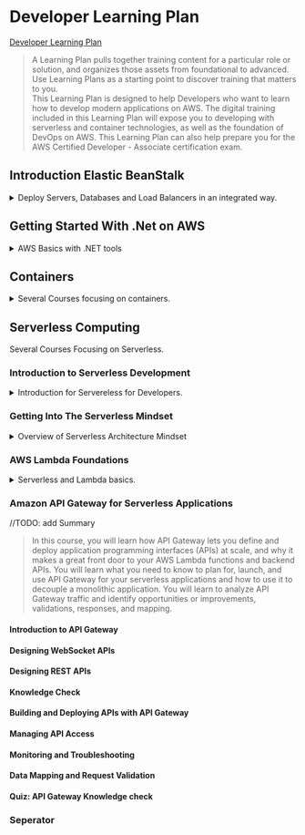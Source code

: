 <!--
ignore these words in spell check for this file
// cSpell:ignore elbv2 Neumann cgroups pictShare Kubelet eksctl Karpenter kube-proxy kubeconfig kube-system Alexa omponent
-->

<link rel="stylesheet" type="text/css" href="../../markdown-style.css">

# Developer Learning Plan

[Developer Learning Plan](https://explore.skillbuilder.aws/learn/lp/84/developer-learning-plan)

> A Learning Plan pulls together training content for a particular role or solution, and organizes those assets from foundational to advanced. Use Learning Plans as a starting point to discover training that matters to you.\
> This Learning Plan is designed to help Developers who want to learn how to develop modern applications on AWS. The digital training included in this Learning Plan will expose you to developing with serverless and container technologies, as well as the foundation of DevOps on AWS. This Learning Plan can also help prepare you for the AWS Certified Developer - Associate certification exam.

## Introduction Elastic BeanStalk

<details>
<summary>
Deploy Servers, Databases and Load Balancers in an integrated way.
</summary>

> AWS <cloud>Elastic Beanstalk</cloud> provides you with a platform enabling you to quickly deploy your applications in the cloud. This course will briefly discuss the different components of the AWS Elastic Beanstalk solution, and perform a demonstration of the service.

as developers, we want to get our application to the cloud quickly. <cloud>Elastic Beanstalk</cloud> belongs to the _Platform as a service_ family of AWS features. it reduces management complexity and allows re-using existing code (some languages), it also allows for some control over the running infrastructure, such as the instance type, database and auto scaling.

supported platforms:

- Package Builder
- Single and Multi Container, pre-configured Docker
- Go
- Java SE, Java with Tomcat
- .Net on windows Server with IIS
- Node.js
- PHP
- Python
- Ruby

<cloud>EBS</cloud> allows for versioning and updating code and reusing the same deployment again and again.

(DEMO)

we can have a web server environment or use a worker environment, a web server can have a domain. we select the platform (such as python) and the application code in zip or rar format. we can modify the instance type, security group, notifications, monitoring, load balance and monitoring, we can also set scaling for high availability.

</details>

## Getting Started With .Net on AWS

<details>
<summary>
AWS Basics with .NET tools
</summary>

> In this course, you will learn the basics of deploying, managing, and securing .NET applications with Amazon Web Services (AWS). You will learn about AWS services and tools specifically designed for .NET applications. Finally, the course will walk you through a hands-on example of deploying a .NET application to the AWS Cloud.

### Introduction

<details>
<summary>
Dot.NET versions
</summary>

(video)

AWS services for .Net application, SDKs. support for framework and Core (open source, cross platform), choosing between .NET Framework and .NET Core. if possible, choose the CORE option, as it's the long-term support version and it can be cross platform (not just windows).

</details>

### AWS Services

<details>
<summary>
Going Over AWS Services: Compute, Storage, Identity and Monitoring.
</summary>

(video)

AWS Compute services: instances, containers and serverless. if we want to run .NET code on instances, we can use use <cloud>EC2</cloud> and deploy with <cloud>Elastic Beanstalk</cloud>.if we wish to reduce infrastructure management we can choose to use container services such as <cloud>Elastic Container Service</cloud> and <cloud>Elastic Kubernetes Service</cloud>. we can go one step further and use serverless services such as <cloud>Lambda</cloud> for event driven computing and <cloud>AWS Fargate</cloud> to run containerized workloads.\
next we have Storage and Database services, <cloud>S3</cloud> is an object storage service, <cloud>AWS RDS</cloud> is a fully managed relational databases services with several engines to choose from: <cloud>Amazon Aurora</cloud>, PostgresSQL, MySQl, MariaDB, Oracle Database, Microsoft SQL Server. for non-relational options, there is <cloud>DynamoDB</cloud> as a key-value database with high speed and low-latency. there are additional purpose built specialized databases as well.\
There are Identity Services (<cloud>IAM - Identity Access Management</cloud>) to manage permissions, control access and create user and roles to granularly limit who can access which resource and what actions are possible. there is also the option of <cloud>AWS Directory Service</cloud> to integrate with on-premises active-directory services. <cloud>Amazon Cognito</cloud> allows sign-in through other identity providers and using SAML to log-in into AWS. it also supports smart auditing of user behavior.\
There are also Monitoring and Auditing services, <cloud>CloudWatch</cloud> for monitoring performance and operational information such as logs and <cloud>CloudTrail</cloud> to record API behavior and actions to know which operations are used and by who.

moving from EC2 to other options (containers, serverless) decreases the amount of infrastructure overhead and offloads it to AWS.

</details>

### Developer Tools

<details>
<summary>
SDKs, IDE extensions, CLI libraries and other development tools.
</summary>

(video)

tools for developers, such as AWS SDK for .NET, Visual Studio, Visual Studio Code and JetBrains IDE extensions. Powershell tools and CLI scripts. extensions to the .NET Core CLI tool for easier deployment of AWS services.

- AWS Toolkit for <cloud>Azure</cloud> devops allows deploying AWS resources from Azure dev and release pipelines
- AWS Cloud Development Kit for creating infrastructure as code

</details>

### Practice Activity

<details>
<summary>
Deploy a sample .NET web application to the AWS Cloud using the AWS Toolkit for Visual Studio.
</summary>

> Tasks
>
> 1. Set up your AWS and Microsoft Visual Studio environment.
> 2. Create an Amazon RDS database instance.
> 3. Deploy a sample .NET application to the AWS Cloud.
> 4. Clean up your resources.

we start by creating an IAM user for API access.permissions are managed from IAM, so we want to create a user, give it appropriate permissions, create and use credentials for programmatic access. using <cloud>IAM policies</cloud>.\
Next we set up the AWS profile in microsoft visual studio. we install the AWS toolkit, and create a credential profile, there is an option called <kbd>AWS Explorer</kbd> that has wizards to help us.\
This Demo uses a sample application for URL redirection.

our next step is creating a database. in the <cloud>AWS Explorer</cloud> we can select the profile and the region. and then select <kbd>Launch Instance</kbd> on the <cloud>RDS</cloud> to start the wizards, we can use microsoft SQL server Express Edition for this application. we choose the instance class and select the database admin user and password. we need to select the <cloud>VPC</cloud> the instance resides in, the subnets, Availability Zone and security group. we can choose the port and additional settings, and then we can manage backup options, and eventually launch the resource.\
Once the instance is launched, we can select it and choose <kbd>Create SQL Server Database</kbd> and copy the address. next, run the `Update-Database` command in the nuget cli to create the database schema, and now we can run the application. we could also have used <cloud>Amazon Aurora</cloud> as a high-performance cloud optimized database, or <cloud>DynamoDB</cloud> as a NoSQL low latency serverless option.

so far, the application run on the local computer with a cloud based database, so we want to have it run on the cloud instead.\
<cloud>Elastic Beanstalk</cloud> is an easy to do so. in the visual studio extension, we can choose <kbd>Publish to AWS Elastic Beanstalk</kbd> to open a wizard, we choose to create a new application environment, give it a unique URL, and we choose the instance to run the application, just like before we need the VPC, subnet and security group. we also might need a key-pair to log-in into the machine, but we choose not to use it. we want our application to have multiple instances for high availability, so it needs an <cloud>Application Load Balancer</cloud>, and select the RDS we previously created. permissions are given by IAM roles, so we can use the default roles. once we're finished, we can click <kbd>Deploy</kbd> and wait for it to be done, and copy the URL and navigate to it in the browser.

After everything is done, we can delete our resources through the aws explorer.

</details>

### Assessment

<details>
<summary>
Recap Questions
</summary>

- Q: Why is .NET Core the future of the .NET platform?
- A: .NET Core is the recommended path for moving to .NET 5.
- Q: What is an advantage of hosting .NET applications on AWS?
- A:Provides fully featured services with deep functionalities
- Q: An application developer wants to host a .NET application in a containerized environment but does not want to manage the infrastructure. Which AWS compute service fits their needs?
- A: AWS Fargate
- Q: Which AWS service automatically handles capacity provisioning, load balancing, automatic scaling, and application health monitoring of compute instances running your .NET application?
- A: AWS Elastic Beanstalk
- Q: Which database option is most suitable for a developer who needs a key-value NoSQL database for their .NET application?
- A: Amazon DynamoDB
- Q: Which database engine is supported by Amazon Relational Database Service (Amazon RDS)?
- A: Microsoft SQL Server
- Q: Which service is used to enable fine-grained access control for users accessing your .NET applications and AWS resources?
- A: AWS Identity and Access Management (IAM)
- Q: An application developer recently deployed their .NET application to the AWS Cloud. They now want to provide users with a sign-in using social identity providers such as Google, Amazon, or Facebook. Which AWS service should they use?
- A: Amazon Cognito
- Q: Which of these is an AWS extension for a .NET developer tool?
- A: AWS Toolkit for Visual Studio
- Q: Which developer tool enables .NET developers to provision their cloud infrastructure through .NET code?
- A: AWS Cloud Development Kit (AWS CDK)

</details>

### Conclusion

<details>
<summary>
Benefits of choosing AWS
</summary>

(video)

reason to choose AWS:

1. functionality - wide selection of services that can fit general and specific use-cases.
2. community of customers and partners - millions of active customers, many developers and support options.
3. security - satisfies security requirement for military, finance and government standards.
4. pace of innovation - continually adding services and technology, giving more options and making development easier.

</details>

</details>

## Containers

<details>
<summary>
Several Courses focusing on containers.
</summary>

### Introduction To Containers

<details>
<summary>
Basic introduction for containers and why they are used.
</summary>

> This is an introductory course designed for participants with little-to-no previous knowledge of containers. It will teach you the history and concepts behind containerization, provide an introduction to specific technologies used within the container ecosystem and discuss the importance of containers in microservice architectures.

A physical container is a standardized form for delivering goods, it has a set measurements, all containers can be stacked and shipped at the same way with the same machinery, and each transporting vehicle has a known capacity for the number and weight of containers it can carry.\
A digital container is a standardized unit of software the is meant to run on any hardware running a container platform. it is a method of abstraction that uses virtualization, a container should include everything it needs to run the application. a single server can have multiple containers, they can be connected or stand-alone.

Containers differ from other forms of virtualization, when using a bare-metal machine (such as a local computer or a server), then all programs share the hardware and the operating system, and they have the same libraries, so if they have conflicting library requirements, things can go wrong.\
the next level is virtual machine, where the virtualization platform creates a "guest OS" with the required libraries, so each unit of software creates a new OS, which is heavy and wastes resources.\
Container images share the host operating system kernel, they are composed of layers for reusability, and they are light-weight, faster to create and can share libraries and still have unique versions. they are also very portable, since everything is packaged into the image.

there are earlier implementations of the idea of virtualization, but it is now very popular, partly due to the rise of the docker containerization platform. docker has many benefits:

> - _Portable_ runtime application environment
> - Package application and dependencies in a _single, immutable artifact_
> - Ability to run different application versions with different dependencies _simultaneously_
> - _Faster_ development and deployment cycles
> - Better _Resource utilization and efficiency_

Images are read-only templates to create a container, so an container is an instance of an image. Images are based on one another, starting from the OS Image and building on it.\
Images can be created by <cloud>DockerFiles</cloud>, each line in the file adds a layer to the image. an instruction can run a script, copy files, and expose ports.\
Each container has a thin read-write layer that is unique to it, but can share other layers with other containers running the same image.

Containers go together with micro-service architecture. this approach is meant to increase development cycles. in a traditional architecture, all parts of the application run in the same server, so a spike in demand for one component requires scaling everything up. it also creates tightly coupled components which are hard to change.\
In contrast, using micro-services can split components into their own re-usable applications, that are simple to update, deploy and scale, and they can be more portable and run on different platforms.

Characteristics of microservices

- Decentralized, evolutionary design
- Smart endpoint, dumb pipes
- Independent products, not projects
- Designed for failure
- Disposability
- Development and production parity

</details>

### Introduction To AWS Fargate

<details>
<summary>
Fully Managed Infrastructure and Scaling for Containers
</summary>

> This is an introductory course to AWS Fargate, a new AWS service for deploying and managing containers. In this course, we cover how AWS Fargate makes it easier for you to run applications using containers and we walk through an example architecture of AWS Fargate and Amazon ECS so you can better understand how the service works.

<cloud>Fargate</cloud> is an AWS service for containers. it removes the need to manage <cloud>EC2</cloud> instances in terms of provisioning and scaling. it works with <cloud>ECS</cloud> and <cloud>EKS</cloud>, has pay-per-usage payment model. it helps developers focus on the application they run, and not the instances that run them.\
AWS takes care of creating the EC2 instances and managing them to have the correct agents (ECS agent, docker agent) and the correct AMI. they are also responsible for cluster management and engine placement. The Developer is in charge of creating the task and the ecs orchestration.

Fargate is easier to use, and can be used through the normal tools and APIs. there are only a few small differences. Fargate task run in VPC, and works with load balancers, but can be still monitored like <cloud>EC2</cloud> machines. there is no SSH access to the tasks.

Fargate can fit any container use case, such as:

> - Long running services
> - Highly available workloads
> - Monolithic app portability
> - Batch Jobs and microservices

there are cases where EC2 launch types are better, such as spot and reserved instances payment modes.

- ECS - aws native container service, which works with other AWS services.
- EKS - aws Kubernetes clusters, using the open source platform.
- ECR - container image registry to store images

</details>

### Deep Dive On Aws Fargate - Building Serverless Containers At Scale

<details>
<summary>
More Detailed view of Fargate
</summary>

> Containers allow you to craft sophisticated cloud-native applications, but how do you manage scale? In this course you will learn how to better launch and manage your large-scale containerized workloads with AWS Fargate.

#### Main Motivation For Fargate

developers love using containers, but there are more layers to using container than just creating them. there are many additional tasks when using containers in a real environment, such as orchestration, monitoring and resource managements. This was the original reason for the creation of the <cloud>ECS</cloud>. but even with those tools, there is still a need to manage more than just the containers. the complexity increases the more EC2 instances there are.

AWS Fargate was developed to reduce the overhead for using containers:

> - Managed by AWS - no EC2 instances to provision, scale or manage.
> - Elastic - scale up & down seamlessly, pay only for what you use.
> - Integrated - with the AWS ecosystem: <cloud>VPC</cloud> networking, <cloud>Elastic Load Balancing</cloud>, <cloud>IAM permissions</cloud>, <cloud>Amazon CloudWatch</cloud> and more.

#### AWS Fargate Components

A Task definition defines the application in term of image, resource requirements, etc... a single task is a running instantiation of a task definition, and it it set to use Fargate as a launch type. A service maintains and manages the running copies of the task, and is integrated with the load balancer to check and replace unhealthy tasks as needed. They reside inside a cluster, which is the boundary for infrastructure and IAM permissions.

a task definition is immutable, and changes to a definition create new versions. a task can have up to ten container definitions, which will all run on the same host. the definition has task level resources (CPU and memory), and can optionally define different slices to the containers. the resources determine the costs.

tasks are run inside VPC (so inside subnets), each has an <cloud>Elastic Network interface</cloud>, which means it has private ip address in that network. we can always assign a public ip address to the <cloud>ENI</cloud> if needed.

Storage for task is achieved by <cloud>EBS</cloud> and use ephemeral storage: writable layer and volume storage. all containers inside the task share a 10GB writable layers, which includes the image layers. the writes are not visible across containers. sharing data is done via volume, each task has 4GB volume storage that can be mapped in volume mounts in the task definition. this storage is not available after the task stops, so it's no persistent.

Since this is an AWS based service, it uses IAM permissions.

- cluster permissions control who can launch and describe tasks in the cluster.
- application permissions (IAM roles as EC2 machines) to allow the application container to access AWS resources securely.
- Housekeeping Permissions allow aws to manage the tasks properly, like pull ECR images, push logs to to <cloud>Cloud Watch</cloud>, create network interfaces and register and remove target from the load balancer. there **execution roles** to pull images and push logs, and there are **service linked roles** which are aws managed.

We can see the docker logs in <cloud>CloudWatch</cloud>, so we can have all of the logs in a central place, we can see the performance metrics of the running instances just like normal <cloud>EC2</cloud> machines. we can now see task metrics, which allows us to run custom scaling events.

Task metadata is available from inside the within the task, so monitoring tools can use it:

- Task Level
  - `169.254.170.2/v2/metadata` - metadata json for task
  - `169.254.170.2/v2/stats` - docker stats json for all containers in the the task
- Container Level
  - `169.254.170.2/v2/metadata/<container-id>` - metadata json for container
  - `169.254.170.2/v2/stats/<container-id>` - docker stats json for a container

A new option is **Managed Service Discovery**. this is done inside <cloud>Route 53</cloud> and provides a dns compatible addresses. this is managed by aws without running custom code.

Fargate allows us to run containers without having to worry about EC2 instances. it is usually a good idea to use Fargate over EC2, unless there is a special reason not to.

#### Demo

first part is Creating a task definition and running it, making sure it has auto scaling and outside connectivity.

```sh
aws ecs create-cluster --cluster-name pictShare
# edit the task definition json
nano task_definition.json
aws ecs register-task-definition --cli-input-json file://task_definition.json --query 'taskDefinition.taskDefinitionArn'
# edit service json
nano service.json
aws ecs create-service --cli-input-json file://service.json
# add scalability
aws application-autoscaling register-scalable-target --resource-id service/pictShare/pictShare --service-namespace ecs --scalable-dimension ecs:service:DesiredCount --min-capacity 1 --max-capacity 20 --role-an <ecsServiceAutoScalingRole>
# edit scaling policy
nano scale_out.json
aws application-autoscaling put-scaling-policy --cli-input-json file://scale_out.json
# checking connection
url=$(aws elbv2 describe-load-balancers --load-balancer-arns <arn> | jq 'LoadBalancers[].DNSName' | sed -e 's/"%//')
echo $url
curl -I $url
```

the next part setting up a CI-CD pipeline to update the cluster when code changes.

```sh
aws codecommit create-repository --repository-name pictShare
# this is one command!
aws codebuild create-project --name "pictShare" --description "Build project for pictShare" \
--source type="CODEPIPELINE" \
-- service-role=<CodeBuildExecutionRoleArn> \
--environment type="LINUX_CONTAINER", image="aws/codebuild/docker:17.09.0", computeType="BUILD_GENERAL1_SMALL" \
environmentVariables="[{name=AWS_DEFAULT_REGION, value='<region>'}, {name=AWS_ACCOUNT_ID, value=<accountId>}, {name=REPOSITORY_URL,value=<arn>}]" \
--artifacts type="CODEPIPELINE"
# edit pipeline, three stages: source, build, release, and the artifact store.
nano edit pipeline_structure.json
aws codepipeline create-pipeline --pipeline file://pipeline_structure.json
# edit event that triggers pipeline
nano event_put_rule.json
aws events put-rule --cli-input-json file://event_put_rule.json
# attach rule to target
aws events put-target --rule CodeCommitRulePictShare \
--targets Id=1,Arn=<pipeline_arn>,RoleArn=<CloudWatchCodePipelineTriggerRoleArn>
```

now we can change the application, commit the change and look at the web console and see how the stages are being executed. the change is recognized as the source, then the image is built to ECR, and lastly it's deployed to ECS where it replaces the existing tasks.

</details>

### Deep Dive on Container Security

<details>
<summary>
Some information about Linux containers and namespaces. what is shared and what is not.
</summary>

> Security should be the first concern for any project – maintaining the confidentiality, integrity and availability of your architecture. Containers present a unique middle ground between full instance management and pure services.

security in Linux containers, without focusing on any specific implementation or platform.

The risks are: Confidentiality, integrity, availability.

- Segregation(Confidentiality)
  - Container to Container
  - Process to Process
  - Container to outside
- Access
  - Who/When/Where
  - Logging
  - Start/Stop
  - Content
- Resource Usage

The Von Neumann Computer model, input, output, cpu (control unit, Registers, ALU - arithmetics logic unit), and with external memory. there are system libraries and application code which the user interacts with, and there are many other components that are part of the kernel, and the libraries interact with them through system calls.

When we have many applications, we want to run them together and have efficient CPU and memory usage. we focus on the applications and the security boundaries.\
Linux namespace are hierarchical, process can share some namespaces and have some unique namespace. in the PID(process) namespace, each process has a global pid and a local one. the first process in the namespace has zero process id, so it is the strongest process in that namespace. all namespaces still live on the same memory management.

We get into a namespace with the `clone(2)` command, and we can still `fork(2)` inside it. there are some problems with having an ssh client inside a container.

We manage cpu and memory in control groups (cgroups), they use policy based-scheduling. its sometimes possible to have CPU affinity for a namespace, but it's not always enforced. memory limitation is also difficult. Pages (dirty, used, empty) are also a global topic. Context migration are when the process is moved to another CPU, both context migrations and context switches have heavy memory costs.

The network namespace puts interfaces into namespaces, processes in the same net space can talk to the interface. Routing, forwarding, filters and bridging still happen in the kernel. in <cloud>AWS VPC</cloud>, <cloud>ENI</cloud> devices are mapped onto instances, which are then mapped to network namespaces that the application uses.

The Mount namespace controls the filesystem, it maps paths between the local namespace up to the root file system. The user namespace maps users from inside the namespace to outside users, but it's not recommended to use for managing users.

> - Linux Containers, as of today, sit on a shared Kernel
> - They sit on a shared platform,
> - They can influence each other quite easy.
> - Even if process-to-process isolation tight, it's just one layer.
> - Networking is always a discussion.

</details>

### Amazon Elastic Container Service (ECS) Primer

<details>
<summary>
Basic ECS overview.
</summary>

> This course goes beyond the basic concepts and benefits of containerization and teaches you more about the Amazon Elastic Container Service (ECS). You will learn about the implementation of containers on AWS using ECS and complementary services, such as the Amazon Elastic Container Registry (ECR). You will also learn about common microservices scenarios.

The goals of the course are:

- Familiarity with the <cloud>ECS (Elastic Container Service)</cloud>
- Understanding the difference between <cloud>EC2</cloud> and <cloud>Fargate</cloud> launch types
- Integrating <cloud>ECS</cloud> with other services
- Enforcing security on <cloud>ECS tasks</cloud>

#### What is Amazon ECS

review of containers and microservice architecture.

containers are a form of virtualization, happening at the operating system level, more lightweight than virtualizing complete operating systems. containers use Images, which are immutable "blueprints" to create containers from.\
Containers are strongly associated with microservice architecture, as they provide small scale applications with clearly defined apis. this fits well with the goals of having decoupling, agile and quick development.

#### Ecs Scalability and Micro Architecture

a host can easily run one or two containers on itself, but when there are tens of hosts and thousands of containers, things become messy. this gets worse with production environments, which need to be resilient, highly available, and support CI-CD for rapid development. this turns into a cluster management problem, and requires container management (orchestration) service.\
Theses service control health check, load balancing, monitoring, logging, networking, and replacing containers as needed. there are several tools, such as <cloud>ECS</cloud>, <cloud>Docker Swarm</cloud> or<cloud>Kubernetes</cloud>. <cloud>ECS</cloud> is highly available, high performance, AWS native orchestrator tool, it's highly integrated with other AWS services, and can schedule with its' own schedule or use a custom one.

there are two types of configurations: services and tasks. there are also two types of launch profiles, <cloud>EC2</cloud> and <cloud>Fargate</cloud>.\
Fargate launch type is closer to serverless architecture, as AWS manages provisioning the compute resources, EC2 launch types are better when the running instance is important and when usage requirements are known. they can also be mixed together.

#### ECS Components

<cloud>ECS tasks</cloud> are the smallest unit in ECS, they have a set of containers, and run once (or at intervals). for long running applications, services provide ability to scale out and scale in, and are aware of the Availability Zone they are in, so they support high availability spreads and can have a load balancer to manage traffic.

Tasks (either standalone or in a service) are defined in <cloud>Task Definition</cloud> files. those are the blueprints for creating tasks. they contain the name, memory resources, mounting points and what containers are running in the task (with which image).
task definitions also define which launch type is used: EC2 or Fargate.

With EC2 launch types, Tasks are hosted on EC2 instances, which run a docker agent and an ecs agent, those agent send telemetry to the ECS back-plane. with Fargate launch type, AWS manages the instances directly, saving the need for configuring the cluster.

#### Task Placements

when we use EC2 launch type, the task scheduler should place the task onto one of the instances. this is chosen based on a few filters:

- Cluster Constrains - CPU, memory, networking requirements
- Custom Constraints - location (Availability Zone), instance type, <cloud>AMI</cloud>
- Placement Strategies - best effort

those constrains are defined in the task definition, the placement strategies are best-effort, so a task can run on a instance even if it doesn't fit the placement strategy.

- Random
- BinPack - least available instance in terms of CPU and memory, trying to max out utilization.
- Spread - spread across instances based on some metric, such as Availability Zone.

there are also placement constraints, **bindings**, which can prevent a placement. they are not "best-effort".

- distinctInstance - only one task allowed on an instance (like Kubernetes daemonSet)
- memberOf - based on an expression (such as instance type or Availability Zone)

services also use placement strategies and constraints. and they have the "distinctInstance" option.

(examples of placing instances)

#### ECS Integration With Other AWS Services

| Service                       | Purpose                          |
| ----------------------------- | -------------------------------- |
| <cloud>ECR</cloud>            | Container Images                 |
| <cloud>SQS</cloud>            | Decoupling                       |
| <cloud>SNS</cloud>            | Decoupling                       |
| <cloud>ELB</cloud>            | Load Balancing                   |
| <cloud>Route53</cloud>        | DNS                              |
| <cloud>IAM</cloud>            | Authentication and Authorization |
| <cloud>Secret Manager</cloud> | passwords and other secrets      |
| <cloud>API Gateway</cloud>    | exposing services                |
| <cloud>Code Pipeline</cloud>  | CI-CD                            |
| <cloud>CloudWatch</cloud>     | Monitoring and logging           |

<cloud>ECR</cloud> is an cloud based AWS native image registry, highly available, secure, with at-rest encryption and fully integrated with <cloud>IAM</cloud> and the <cloud>ECS</cloud>.

ECS are compatible with DNS and can register themselves at route53 and expose themselves to other services.

example of ci-cd with <cloud>AWS CodeCommit</cloud>, <cloud>CodePipeline</cloud>, <cloud>CodeBuild</cloud>, <cloud>ECR</cloud>, and <cloud>CloudFormation</cloud>.

when there are new versions, it's possible to use "blue-green" deployment, with "green" being the new version, and "blue" being the old. both are running at the same time, and the load balancer directing traffic at them. this lessens the risk of deploying changes. ECS can also <cloud>autoscaling groups</cloud> and policies to scale up and down instances based on demand.

#### Security Enforcement on ECS

Each task has it's own IAM role, which gives it the specific permissions it needs, following the principle of least privilege. Tasks can retrieve secret from the <cloud>Parameter Store</cloud> and the <cloud>Secret Manager</cloud>, this is done again with <cloud>IAM roles</cloud>.

there are two additional scheduling strategies:

- replicas - always have a consistent number of tasks running.
- daemon (EC2 only) - always have the task running once on each of the EC2 instances.

</details>

### Amazon Eks Primer

<details>
<summary>
//TODO: add Summary
</summary>

> Kubernetes is a powerful container orchestration system that is the backbone of many microservices architectures, but it has a steep learning curve and is complex to manage. With Amazon Elastic Kubernetes Service (Amazon EKS), you can run Kubernetes on Amazon Web Services (AWS) without needing to install, operate, and maintain your own Kubernetes control plane.

#### Introduction To EKS Primer

<details>
<summary>
Basic EKS and Kubernetes Concepts
</summary>

> Amazon Elastic Kubernetes Service (<cloud>Amazon EKS</cloud>) is a managed container orchestration service that facilitates deploying, managing, and scaling Kubernetes applications in the AWS Cloud or on premises. Amazon EKS helps you provide highly available and secure clusters. Amazon EKS also helps you automate key tasks such as patching, node provisioning, and updates.

(video)

containers are light-weight virtualization, packaging runtime and software together, without the overhead of the entire operating systems. when used at scale, containers require a managing and orchestrating tool.

- scheduling and placement
- automatic scaling the number of containers
- removing unhealthy containers and replacing them with new ones
- integration with the cloud and other services, such as networking and persistent storage
- centralized security and monitoring

EKS benefits:

- managed Kubernetes across multiple Availability Zones, reducing points of failure
- tight integration with other AWS services, such as IAM and load balancing
- part of the Kubernetes community - works with existing plug-ins and configurations, portable and easy to migrate.

##### Kubernetes Objects

a review of Kubernetes objects and concepts:

- Cluster - a set of worker machines (nodes), a cluster has a least one node, and a cluster has a <cloud>control plane</cloud> that runs services and manages the cluster.
- Node - a physical or virtual machine that has workloads. managed by the control plane.
- Pod - a group of one or more containers, the basic building block of Kubernetes.
- Volumes - data storage:
  - Ephemeral volume - data storage that is tied to the life time of the pod, persists across pod restarts, but when a pod ceases to exist, it's also removed.
  - Persistent volume - data storage that has independent lifecycle and is not tied to any pod. can be backed up by another storage subsystem that is outside of the cluster node.
- Service - a logical collection of pods and a way to access them. tracks the number of available pods.
- Namespace - a logical separation between workloads, can be useful to separate teams and projects that use the same cluster.
- ReplicaSet - ensuring a number of pod replicas are running at the same time
- Deployment - owns replicaSets and pods, manages the desired state.
- ConfigMap - api object that stores non-confidential data.
- Secret - storing confidential data.

Pods are deployed and removed according to the scheduler. it checks the resources required by the pods and then finds nodes to run them on. running through a set of filters:

- volume filters - volume requirements and constraints.
- resource filters - networking, cpu, memory.
- topology - constraints set at the node or pod level
- prioritization - (other stuff).

- **Control plane**: Control plane nodes manage the worker nodes and the pods in the cluster.
  - Controller Manager - background threaded that detect and respond to cluster events.
  - Cloud Controller - interacts with the underlying cloud provider.
  - Scheduler - selects where to place newly created workloads.
  - Api Server - exposes the Kubernetes api, frontend for the control plane. scales horizontally.
  - Etcd - key value dictionary that is the core persistence layer. stores critical cluster and state data.
- **Data plane**: Worker nodes host the pods that are the components of the application workload.
  - Kube-Proxy - maintains networking rules, performs connections and request forwarding if needed.
  - Container Runtime - can be Docker, Containerd, or something else.
  - Kubelet - the primary agent that runs on the worker nodes and manages their health.
  - Pods - a group of one ore more containers, can interact with other pods. containers in a pod always exist on the same node, and are scheduled together.

there are also custom resources which can be defined as CRD and controlled with custom controllers (<cloud>operators</cloud>). there is a command line tool <cloud>kubectl</cloud> to manage Kubernetes cluster and resources.

##### Amazon EKS and the Control Plate

in a self-managed Kubernetes clusters, the cluster owner is responsible for all the components of the control plane and the worker nodes.

> Amazon EKS provides a scalable, highly available control plane. Amazon EKS automatically manages the availability and scalability of the Kubernetes API servers and the etcd persistence layer for each cluster.

EKS has a least two API servers and three etcd nodes across three Availability Zones. unhealthy control planes are automatically replaced, which reduces the operational burden for running a cluster. the user still has to provision worker nodes (EC2 machines) to run the applications on. there are two control plane tools available in AWS: the general <cloud>aws cli</cloud> that works with many other aws resources, and the specialized <cloud>eksctl</cloud> that wraps over <cloud>CloudFormation</cloud> objects to provision resources.

to be clear: there are two api servers in question: one is the amazon EKS API and one is the Kubernetes API.

##### Amazon EKS and the Data Plate

While AWS manages the control plane nodes, the user is in charge of the worker nodes that run the applications, but even here, the level of responsability can be changed.

- Self Managed nodes: only the control plane is managed by aws
- Managed nodes: aws takes more control, allows for easier provisioning, managing, updating and scaling. but the resources used are always visible.
- Fargate: offloading thr resource creation and management to AWS entirely, giving up control of the data plane and allowing aws to provision and manage the worker nodes natively. requires creating a <cloud>Fargate profile</cloud> on the cluster with proper selectors. in this case, every pod has a unique host(no two pods share a host), and there is no visibility into the host (via ssh or otherwise).

##### Quiz: Choosing The Correct API

- Q: Creating a Cluster
- A: Amazon EKS
- Q: Delete a managed node group
- A: Amazon EKS
- Q: Create a deployment
- A: Kubernetes
- Q: Get the fargate profile
- A: Amazon EKS
- Q: Get all the namespace
- A: Kubernetes

</details>

#### Configuring Amazon EKS

<details>
<summary>
Setting Up an EKS cluster
</summary>

> There are three tasks to perform when building a cluster:
>
> 1. Secure your AWS environment.
> 1. Configure the <cloud>virtual private cloud (VPC)</cloud> networking for the cluster.
> 1. Create the Amazon <cloud>EKS</cloud> cluster.

##### Perpearing your AWS Environment

The AWS shared responsability model. aws protects the physical infrastructure, while customers protect the content and content security data. the level of separation changes between self-managed, managed, and fargate configurations.

- self managed - aws manages the control plane and the user manages the data plane (<cloud>IAM</cloud>, pod security, runtime security, network security, code security)
- managed node groups - aws manages building the optimized AMI OS,and the user has to deploy it.
- Fargate - aws is responsible for sacling node workers.

authentication - who somebody is? either a user or a service. authorization - what can that identity do? which permissions does it posses? EKS uses IAM for authentication, and the native RBAC for authorization.

- cluster IAM role - managing EKS and <cloud>EC2</cloud> machines.
- node IAM role - like pulling images from <cloud>ECR</cloud>
- RBAC user - mapped from an IAM role, by default this is too strong, so there should be granular control.

Networking is configured, an EKS must live inside a <cloud>VPC</cloud>. which can have public subnets, private subnets, or a mix.

##### Creating A Cluster

demo of creating a cluster, using the eksctl tool.

eksctl uses <cloud>AWS CloudFormation</cloud> stacks to create <cloud>EKS</cloud> clusters. it has some default actions which make it simple and easy to use.

- Creates IAM roles for the cluster and worker nodes.
- Creates a dedicated VPC with Classless Inter-Domain Routing (CIDR) 192.168.0.0/16.
- Creates a cluster and a nodegroup.
- Configures access to API endpoints.
- Installs CoreDNS.
- Writes a kubeconfig file for the cluster.

```sh
# download eks and install it
curl --silent --location "https://github.com/weaveworks/eksctl/releases/latest/download/eksctl_$(uname -s)_amd64.tar.gz" | tar xz -C /tmp
sudo mv /tmp/eksctl /usr/local/bin

# create a cluster from a config file

eksctl create cluster -f ./prod-cluster-config.yaml

# view nodes
kubectl get nodes
```

video demo of managing eks cluster with the web management console. seeing the cluster workloads on the cluster, must have three workloads which define aws functionality.

- aws-node
- coredns
- kube-proxy

seeing the compute type, networking, security groups, connecting with OIDC as an additional way to log in into the cluster. cluster logging is disabled by default, and could be enabled at any time.

##### Configuring Horizontal and Vertical Scaling

> - Horizontal scaling: A horizontally scalable system is one that can increase or decrease capacity by adding or removing compute resources. In this example, more pods are deployed when demand spikes (scale out). Pods are removed when demand drops (scale in).
> - Vertical scaling: A vertically scalable system increases performance by adding more resources to the compute resource, such as faster (or more) central processing units (CPUs), memory, or storage.

in Kubernetes, Horizontal scaling is much easier than it is in traditional server infrastructure, vertical scaling is still a possibility. the number of nodes can be adjusted by using a **Cluster Autoscaler**, which means attaching the worker nodes to an <cloud>EC2 Auto Scaling Group</cloud>. there is an alternative to autoscaling, called **Karpenter**, which is a node lifecycle management solution.

Kubernetes has an internal scaling option, which can be configured to either track cpu utilization or metrics from cloud watch.

```sh
kubectl autoscale deployment myApp --cpu-percent=50 --min=1 --max=10
```

Kubernetes also has a vertical scaling option, which can scale down pods with over-requested resources to allow new pods to scheduled.

(demo video)
deploying a web application and see auto scaling, the 'cluster-autoscaler' and 'metrics-server' run as deployments. we can simulate an increase in demand:

```sh
kubectl get pods -o wide -A
kubectl apply -f https://k8s.io/examples/application/php-apache.yaml
kubectl describe deployment php-apache
kubectl autoscale deployment php-apache --cpu-percent=50 --min=1 --max=10
# on a different terminal
watch "kubectl get nodes; echo; kubectl get hpa, pods -o wide"
# back to the original terminal
kubectl run -i --tty load-generator --rm --image=busybox --restart=Never -- /bin/sh/ -c "while sleep 0.01; do wget -q -O -http://php-apache; done"
```

##### Managing Communication in Amazon EKS

> To simplify inter-node communication, Amazon EKS integrates Amazon VPC networking into Kubernetes through the Amazon VPC <cloud>Container Network Interface (CNI)</cloud> plugin for Kubernetes. The Amazon VPC CNI plugin allows Kubernetes pods to have the same IP address inside the pod as they do on the Amazon VPC network.

a <cloud>VPC</cloud> is an isolated partition in a data center, it's created inside a single region, but spans across all Availability Zone in that region. a VPC has an address range (a CIDR block).\
EKS communication can be:

- between containers in the same pod
- between pods (either on the same node or not)
- ingress connections from outside he cluster

communication inside a pod uses the local host, this doesn't require a <cloud>NAT</cloud> (network address translation). comunication between pods uses Linux namespaces and their internal routing tables. communication from outside uses the <cloud>VPC CNI</cloud> plugin. it provides each pod with an IP address inside the VPC, even though they all live on the same host machine. this uses secondary ip addresses.

Services are Kubernetes native solution for communication with pods (which might disappear and be replaced at any moment). A Kubernetes Service provides a consistent IP address and acts as the entry point for a number of pods.

(video)

- Cluster ip - fixed ip address, only available internally
- NodePort - fixed port for nodes, externall
- LoadBalancer - connects with the cloud vendor load balancer
- ExternalName - maps an internal address into an external resource.

> Ingress:\
> With Kubernetes ingress objects, you can reduce the number of load balancers you use. An ingress object exposes HTTP and HTTPS routes from outside the cluster to your services and defines traffic rules.
>
> AWS Load Balancer Controller:\
> The AWS Load Balancer Controller is a controller that manages Elastic Load Balancing (ELB) for a Kubernetes cluster. The load balancers can be Application Load Balancers when you create a Kubernetes Ingress or Network Load Balancers when you create a Kubernetes service of type LoadBalancer.\
> An Application Load Balancer balances application traffic at Layer 7 (for example, HTTP or HTTPS) of the Open Systems Interconnection (OSI) model, while a Network Load Balancer balances network traffic at Layer 4 [for example, Transmission Control Protocol (TCP), User Datagram Protocol (UDP), and so forth]. Application Load Balancers can be used with pods that are deployed to nodes or to Fargate.\
> Application Load Balancers can be deployed to public or private subnets. Network Load Balancers can load balance network traffic to pods deployed to Amazon EC2 IP and instance targets or to Fargate IP targets.

</details>

#### Integrating Amazon EKS with Other Services

<details>
<summary>
Running your workloads on an Amazon EKS cluster provides the benefit of using other AWS service.
</summary>

##### Managing Storage in Amazon EKS

> Running your workloads on an Amazon EKS cluster provides the benefit of using other AWS services including several storage services. In this lesson, you explore how to manage your application workload storage requirements with Amazon Elastic Block Store (Amazon EBS) and Amazon Elastic File System (Amazon EFS)

###### Kubernetes Persistent Storage

> Application workloads requiring data persistence independent of the pod lifecycle require at least two Kubernetes objects, a <cloud>persistent volume (PV)</cloud> and a <cloud>persistent volume claim (PVC)</cloud>.

Persistent Volume storage are still stored on the cluster, but they aren't tied to any pod, and they have their own lifetime. there is also a <cloud>Storage Class</cloud> object which allows for scaling and management of the storage. a final object is the <cloud>Container Storage Interface (CSI)</cloud> driver that connects the cluster to an external storage provider. in EKS, there are <cloud>CSI</cloud> drivers for <cloud>Elastic Block Storage (EBS)</cloud> and <cloud>Elastic File System (EFS)</cloud>.

> When a cluster user submits a PVC with the requisite parameters, the Amazon EBS storage class calls on the EBS CSI driver to allocate storage per the PVC request. The EBS CSI driver makes the necessary AWS API calls to create an EBS volume and attach the volume to the designated cluster node. When attached, the persistent volume is allocated to the PVC. The Amazon EBS CSI driver can be configured to use the various functionality of Amazon EBS including volume resizing, creating volume snapshots, and so forth.
>
> A Kubernetes storage class backed by Amazon EFS will direct the Amazon EFS CSI driver to make calls to the appropriate AWS APIs to create an access point to a preexisting file system. When a PVC is created, a dynamically provisioned PV will use the access point for access to the Amazon EFS file system then bind to the PVC.

Fargate Nodes work well with <cloud>EFS</cloud>, and they don't require installing a <cloud>CSI</cloud>.

(video)

attaching <cloud>EBS</cloud> storage to a cluster.

```sh
kubectl get pv, all -A
# download IAM role
curl -o example-iam-policy.json https://raw..githubusercontent.com/kubernetes-sigs/aws-ebs-csi-driver/master/docs/example-iam-policy.json
aws iam create policy --policy-name EBC_CSI_Driver_Policy --policy-document file://example-iam-policy.json
eksctl create iamserviceaccount --name ebs-csi-controller-sa --namespace kube-system --cluster dev --attach-policy-arn <policy> --approve --override-existing-serviceaccounts

# helm
helm repo add aws-ebs-csi-driver https://kubernetes-sigs.github.io/aws-ebs-csi-driver
helm repo update
helm upgrade --instal aws-ebs-csi-driver aws-ebs-csi-driver/aws-ebs-csi-driver --namespace kube-system --set image.repository=<> --set controller.serviceAccount.create=false --set controller.serviceAccount.name=ebs-csi-contoller-sa
# verify that works properly
# not gonna write this down
```

##### Deploying Applications to Amazon EKS

we mostly use the `kubectl` cli tool to deploy applications, but this doesn't scale well. instead, there are other options. we can set up a ci-cd pipeline using aws services:

- <cloud>AWS CodePipeline</cloud>
- <cloud>AWS CodeCommit</cloud>
- <cloud>AWS CodeBuild</cloud>

we commit new code and trigger a pipeline, which runs tests and builds an image, this image is pushed into <cloud>ECR</cloud>. at the same time, a <cloud>Lambda</cloud> is triggered which invokes the Kubernetes api to update the application, which then pulls the new image from the repository.

we can also use other tools for ci-cd and integrate them with EKS. for example, a pipeline from github uses a webhook to trigger Jenkins, then the image is stored in a Harbor repository. This then activates a Spinnaker pipeline which can include creating a new Helm manifest and deploying it onto a cluster.

##### Gaining Observability

> Observability is the ability to analyze and view data or processes. It is achieved only after monitoring data (such as metrics) has been compiled. _Observability_ is a term often used interchangeably with _monitoring_, but they are two different concepts.

observability comes in several forms: metrics, logs and traces. metrics are structured data points that can be aggregated and visualized, such as health checks and resource utilization. logs are less structured, and are created by each container and can contain valuable data. Traces follow the path of requests across multiple services.

<cloud>AWS CloudWatch</cloud> has container insights for eks clusters, and can collect diagnostic information. the cloudwatch agent runs as a daemonset on every node and uses fluentBit (a lightweight version of FluentD) to collect logs. there are also open source tools for collecting logs and metrics, such as <cloud>Grafana</cloud>, <cloud>Prometheus</cloud>, <cloud>OpenSearch</cloud>, etc...

(video)

enabling control plane logging for components:

- API Server
- Audit
- Authenticator
- Controller Manager
- Scheduler

using the same load generator from the previous section to create logs. and then seeing those logs in <cloud>AWS CloudWatch</cloud> at the correct log group. we can choose <cloud>Container Insights</cloud> to see metrics about our clusters.

##### Deploying a Service Mesh with AWS App Mesh

> AWS App Mesh is a service mesh that provides application-level networking to help your services communicate with each other across multiple types of compute infrastructure. App Mesh gives end-to-end visibility and high availability for your applications

the more fragmented our microservices become, network communications become more important and complicated. there are challenges to development, visibility, security and scaling (traffic management).

> A better way to address managing service communication at scale is with a service mesh. A service mesh is a dedicated infrastructure layer in which you can abstract away the service-to-service communication. The abstraction is done with an array of lightweight network proxies deployed alongside the application code.\
> Developers can use a service mesh to focus on the business application instead of focusing on configuring the intelligence of the network. By removing the logic from the application code, you keep the services smaller and the logic more consistent.\
> A service mesh monitors all service-to-service traffic and abstracts its configuration. The mesh tracks all data on the wire, which you can use.

The service mesh is deployed on the cluster control plane, and then each pod has mesh proxy sidecar container controlling the traffic.

</details>

#### Maintaining Your Amazon EKS Cluster

<details>
<summary>
Updating EKS Clusters to New Kubernetes Versions.
</summary>

> Add-ons extend the operational capabilities of Amazon EKS clusters but are not specific to any one application. This includes software like observability agents or Kubernetes drivers that allow the cluster to interact with underlying AWS resources for networking, compute, and storage. Add-on software is typically built and maintained by the Kubernetes community, cloud providers like AWS, or third-party vendors.

##### Maintining Add-ons

> Amazon EKS automatically installs on every cluster the following add-ons:
>
> - Amazon VPC CNI
> - kube-proxy
> - CoreDNS

they have two flavours - managed and self-managed.

There are also third-party add-ons, but they can get out of date if a new Kubernetes version comes and breaks the API the add-ons use.

addons can viewed in the configuration tab of in the aws management console.

##### Maintining Upgrades

upgrading starts with deploying the new API Server nodes and checking the health of the nodes, if a problem is encountered then it rollback is performed. a possible cause for failure is not having enough free ip addresses in the subnet. aws only updates the control plane nodes, worker nodes must be upgraded by the user (but not fargate nodes).

for a managed node group, aws creates a new EC2 machine (based on the autoscaling group and launch template), it then removes one of the existing nodes. this is repeated until the upgrade is completed.

> There are two options for the update strategy:
>
> - Rolling update – This option respects PodDisruptionBudgets for your cluster. The update fails if Amazon EKS is unable to gracefully drain the pods that are running on this node group because of a PodDisruptionBudget issue.
> - Force update – This option does not respect PodDisruptionBudgets. It forces node restarts.

for self-managed node groups, the process needs to be done manually, either by creating a new node group and migrating to it or by updating the <cloud>CloudFormation</cloud> stack node group to se the new AMI.

(video)
demo of upgrading an <cloud>EKS</cloud> cluster version from 1.20 to 1.21. in the web console, there is a mesage to update a cluster. in the <kbd>configuration</kbd>, we can click <kbd>Update now</kbd> and select the new version. this will update the control plane only.\
Once done, we are prompted to upgrade the ami for the node groups. we proceed with the update by selecting each node group and choosing the same version as we updated the control plane to, we have the option of selecting which update strategy to use. We should also update the add-ons of the cluster in the <kbd>Add-Ons</kbd> tab.\
We can always see the log of the cluster upgrade in the <kbd>update history</kbd> tab (either for the cluster itself or the node group) or in the add-on page.

</details>

#### Managing Amazon EKS Costs

<details>
<summary>
EKS Costs.
</summary>

> Part of the Six Pillars of the AWS the Well-Architected Framework is cost optimization, which is summarized as running systems to deliver business value at the lowest price point.

The Bulk of the costs associated with an <cloud>EKS Cluster</cloud> come from the compute resources. the control Plane and Networking services make up a smaller share of the total costs.

Compute resources follow they same cost options as <cloud>EC2 machines</cloud>:

- On Demand - "pay as you use"
- Saving Plans and Reserved Instances - make a commitment for 1 or 3 years and receive a bulk discount
- Spot and Fargate Spot - for stateless or fault tolerant workloads that aren't time critical.

Using managed node groups also can decrease the costs.

</details>

</details>

</details>

## Serverless Computing

<!-- <details> -->
<summary>
Several Courses Focusing on Serverless.
</summary>

### Introduction to Serverless Development

<details>
<summary>
Introduction for Servereless for Developers.
</summary>

> Writing Code
>
> - System Architecture
> - Design Patterns
> - Frameworks and Libraries
>
> Managing Code
>
> - Tools
> - Developer Workflows
> - Test/Deployment Automation
> - Environment Management

(video)

moving to serverless has benfits in costs (both upfront and scaling), ease of scaling, and it helps with making development cycles faster and reaching the market quicker.

- <cloud>Lambda</cloud> - Compute
- <cloud>API Gateway</cloud> - API proxy
- <cloud>S3</cloud> - Storage
- <cloud>DynamoDB</cloud> - Database
- <cloud>SNS</cloud>, <cloud>SQS</cloud> - Interprocess Messaging
- <cloud>Step Functions</cloud> - Orchestration
- <cloud>Kinesis</cloud>, <cloud>Athena</cloud> - Analytics
- <cloud>Developer Tools</cloud> - Tools

we will focus mostly on <cloud>Lambda</cloud>, and event based compute service. it has an <cloud>IAM resource Policy</cloud> for what can trigger the code, and a different policy for what the code can do and interact with (based on the execution role).

#### Writing Lambda Functions

(video)

best practices for writing lambda code are the same as regular code. a code should have `Handler` method, which acts as an entry point. the typical layout divides the code into layers:

1. Handler - Function configuration, <cloud>Lambda</cloud> specific code and no business logic.
2. Controller - event processing, the core business logic.
3. Service - external integrations, connections to other services.

(video)

we can include external libraries and fraeworks, this will effect the speed in which the lambda operates.\
lambda has two "starts" - the "cold start" when the code is downloaded and the execution runtime starts, and the "warm start", when the event is triggered. the smaller the size of the library (less dependencies) the better. it might be better to have statically linked libraries.

#### MManaging Serverless Applications

(video)

The developer tool chain doesn't have to change when moving to serverless, but there is an additional step of packaging and deploying the application onto the lambda service. if the code is spread across multiple lambdas that need to interact, then that's an additional issue to consider. even a simple API can become a very complicated <cloud>CloudFormation</cloud> template. .because of that, it's suggested to use an application framework, such as <cloud>AWS SAM (Serverless Application Model)</cloud> which simplifies the process. it defines everyting in a smaller way. it also has a CLI tool to package the code (and upload to S3).

```sh
sam package
sam deploy
```

there are also other options besides <cloud>AWS SAM</cloud>, such as APEX, Zappa, Chalice, Sparta, Claudia.js, and more.

(video)

The Code should be orgainzed in the source code repository. a Repository can contain one function or all of them. the way to think about this is to divide the function into "services", each being one or more functions (and other services) that work together, and they should be in the same separate repository.

(video)

there should a local environment (IDE) to write and develop the code, but there should also be a AWS environment where the code is deployed and tested using real AWS resources. each developer can have it's own sandbox or have the whole team use a shared sandbox. it's better to separate production environment from the development account.

#### Testing and Debugging Serverless Applications

(video)

hierarchy of testing - locally, remotely, and having integration (regression, acceptance) tests. Unit tests should focus on the business logic (the controller layer), and have mockups for the other services. there are mocking options such as <cloud>LocalStack</cloud> and <cloud>DynamoDB local</cloud>, and there is an option to build a custom mocking solution (which is complicated). it's also possible that the local tests simply run against the cloud.

(video)

besides testing, we should also be able to debug the code, this is harder to do with <cloud>Lambda</cloud> functions. it's impossible to run a step-by-step debugger on an active instance. however, with the <cloud>SAM CLI</cloud> tool, it is possible to launch a docker container with the lambda code and then debug it.

</details>

### Getting Into The Serverless Mindset

<details>
<summary>
Overview of Serverless Architecture Mindset
</summary>

(video)

Key concepts of serverless architecture, and changing how we think. a "traditional" web service application would probably use and <cloud>EC2 machine</cloud> and some database. we can grow and add machines for increased demand and use a <cloud>Elastic Load Balancer</cloud>, and use an <cloud>EC2 Auto Scaling Group</cloud> to start and terminate machines as needed. we can even spread it across multiple Availability Zones for high availability. this model is fine, but it has a lot of over head to consider: machine and OS patching, scaling, health checks... this is all time consuming and detracts from focusing on the core business logic. and since this is similar for most applications, it's a lot easier to offload this burden onto the cloud Vendor.

#### How Can Serverless Help?

(video)

in a serverless world, the architecture changes. if we focus on the core components, we can determine that there are requests from clients, some business logic applied to it, and a backend / database. we could consider the requests as 'events' and the business logic as 'handling events', and that leads us to <cloud>Lambda</cloud> functions.\
When we say "serverless", what we means is:

- No Server Management
- Flexible Scaling
- Automating High Availability (Fault Tolerance)
- No Idle Capacity

the same benefits of moving to the cloud apply to serverless architecture.

#### Managed Services Connected by Functions

(video)

when we move from tractional architecture to serverless, there are other shifts that we should make. <cloud>Lambda</cloud> is a core component, but there are other services, such as <cloud>API Gateway</cloud>, databases, messaging, and storage.\
Multiple functions can be combined with <cloud>Step Functions</cloud>, deployment and pipelines can be handled by other services. moving to serverless allows the application to reduce itself and stop being a monolith, it makes the application clearer and easier to handle. we do this by thinking about "Event-orient architecture", where each event (not just api calls) can trigger a flow.

- Data Stores
  - <cloud>S3</cloud>
  - <cloud>DynamoDB</cloud>
  - <cloud>Kinesis</cloud>
  - <cloud>Cognito</cloud>
  - <cloud>RDS - Aurora</cloud>
- End Points
  - <cloud>Alexa</cloud>
  - <cloud>API Gateway</cloud>
  - <cloud>IOT Core</cloud>
  - <cloud>Step Functions</cloud>
- Repositores
  - <cloud>CloudFormation</cloud>
  - <cloud>CloudTrail</cloud>
  - <cloud>CloudWatch</cloud>
  - <cloud>CodeCommit</cloud>
- Event / Message Services
  - <cloud>SES</cloud>
  - <cloud>SQS</cloud>
  - <cloud>SNS</cloud>
  - Cron Events

#### From Hours to Minutes with Parallelization

(video)

another thing with serverless architecture is how it works with parallelism, since we don't have idle servers running, we can take advantage of this and focus on breaking down the tasks into parallelized work. a task that takes an hour on a single machine could be broken into 360 task each taking 10 seconds and be completed in less than a minute.\
one example is transcoding video to different formats. the work is split between many lambdas (each working on a small part of the video) and is then combined at the end. there is also "pyWren" which executes python code on <cloud>Lambda</cloud> functions.

#### More Environments, More Innovation

(video)

another benefit of serverless is that it allows creating and deploying more environment, like giving each developer a sandbox environment, or having an active environment for each feature. this makes automation more critical, and requires using an application framework such as <cloud>AWS SAM</cloud>.

(video)

serverless architecture allows more time to focus on providing unique value and frees time from infrastructure management.

</details>

### AWS Lambda Foundations

<details>
<summary>
Serverless and Lambda basics.
</summary>

> AWS Lambda is an event-driven, serverless compute service that lets you run code without provisioning or managing servers. This course focuses on what you need to start building Lambda functions and serverless applications. You learn how AWS Lambda works and how to write and configure Lambda functions. You explore deployment and testing considerations and finally end with a discussion on monitoring and troubleshooting Lambda functions.

#### Introduction to Serverless

Serverless applications are a further step in hiding away the infrastructure layer. there is no need to manage instances, operating systems and servers. the amount of operational tasks is reduced, allowing the customer to focus on core business development.

| Deployment and Operational tasks               | Traditional Environment | Serverless |
| ---------------------------------------------- | ----------------------- | ---------- |
| Configure an instance                          | YES                     | NO         |
| Update operating system (OS) YES               | NO                      |
| Install application platform                   | YES                     | NO         |
| Build and deploy apps                          | YES                     | YES        |
| Configure automatic scaling and load balancing | YES                     | NO         |
| Continuously secure and monitor instances      | YES                     | NO         |
| Monitor and maintain apps                      | YES                     | YES        |

Some AS Serverless services:

| Service                    | Type                   | Notes                        |
| -------------------------- | ---------------------- | ---------------------------- |
| <cloud>Lambda</cloud>      | Compute                |
| <cloud>Lambda@Edge</cloud> | Compute                | Compute on edge servers      |
| <cloud>S3</cloud>          | Storage                | Object Storage               |
| <cloud>DynamoDB</cloud>    | Storage                | Data Store, NoSQL            |
| <cloud>EventBridge</cloud> | Event Bus              |
| <cloud>SNS</cloud>         | Interprocess Messaging | Simple Notification Service  |
| <cloud>SQS</cloud>         | Interprocess Messaging | Simple Queue Service         |
| <cloud>API Gateway</cloud> | Api Integration        |                              |
| <cloud>AppSync</cloud>     | Api Integration        |                              |
| <cloud>CDK</cloud>         | Developer Tools        | Cloud Development Kit        |
| <cloud>SAM</cloud>         | Developer Tools        | Serverless Application Model |

<cloud>AWS Lambda</cloud> is an event driven, high-availability and automatically scaling compute service. it runs user code without requiring provisioning and management of instances. code is easily logged and monitored via <cloud>CloudWatch</cloud>. it supports integration with other aws services and has a flexible permissions model. it is highly available and scales with demand, but payment is based on usage.

Event Driven Architecture means that when changes happen, an event is published and other components can respond to it (consume it). events can be user initiated or generated from other aws services, such as changes in a database. Events are created by _Producers_, and then are sent to the lambda via a _Router_ (such as <cloud>EventBridge</cloud>) and eventually get acted on by _Consumers_.

Lambdas are stateless functions, or pieces of code designed to run in response to one of those events. they don't maintain state between invocations and don't rely on any data stored in the running instances. A lambda has:

- Access permissions - which services it is allowed to interact with.
- Triggering Events - which kind of events causes the lambda to run.
- Code - user provided code.
- Configurations - memory, timeout and lambda concurrency.

#### How AWS Lambda Works

Lambdas can be invoked synchronously, asynchronously and by "polling" depending on the kind of event.

Synchronous invocations returns the function response and data about the lambda invocation (version, runtime, etc...), there are no built-in "retries" in case the function fails.

The following AWS services invoke Lambda synchronously:

- <cloud>Amazon API Gateway</cloud>
- <cloud>Amazon Cognito</cloud>
- <cloud>AWS CloudFormation</cloud>
- <cloud>Amazon Alexa</cloud>
- <cloud>Amazon Lex</cloud>
- <cloud>Amazon CloudFront</cloud>

Asynchronous invocation model utilizes an event queue and is used when the response isn't immediately required. the event is queued and the invoking function (or user) continues without getting the response. With the asynchronous model, it's possible to send records of lambda invocation to a destination. this can be configured based on the result of the lambda or other conditions.

The following AWS services invoke Lambda asynchronously:

- <cloud>Amazon SNS </cloud>
- <cloud>Amazon S3</cloud>
- <cloud>Amazon EventBridge</cloud>

as part of Lambdas integration with other services, it can watch for changes in queue and streaming services, and poll for events that match a condition to trigger the lambda.

- <cloud>Amazon Kinesis</cloud>
- <cloud>Amazon SQS</cloud>
- <cloud>Amazon DynamoDB Streams</cloud>

When A lambda is invoked, it runs in a _Lambda Execution Environment_. this handles the resources (memory and cpu), manages the the lifecycle of the functionand provides external extensions. the lifecycle has three stages: Init, Invoke and Shutdown.

The Init stage includes creating the execution environment, downloading the code onto it with any decencies and running the functions' static code. the stage has three phases:

1. Extension init - starts all extensions
1. Runtime init - bootstraps the runtime
1. Function init - runs the function's static code

In the Invoke stage, the function handler code is run, and once completed, the lambda prepares for an addition invocation.

The Shutdown stage happens if the lambda did not receive any invocations after a period of time. the lambda shuts down the extensions and then removes the runtime environment.

> When you write your function code, do not assume that Lambda automatically reuses the execution environment for subsequent function invocations. Other factors may require Lambda to create a new execution environment, which can lead to unexpected results. Always test to optimize the functions and adjust the settings to meet your needs.

If we want our code to be performant, there are some ways to optimize it for Lambda invocations.
When a lambda is invoked, it can either go through a "cold" or "warm" start. a "cold start" happens when a new execution environment is required, in this case the lambda must download the code and initialize the runtime. a "warm start" happens when a lambda is invoked on an existing runtime. in this case, only the user code needs to be initialized (such as user packages and dependencies), and the code starts running faster. Billing begins at the "warm start" phase.

If the time needed for the "cold start" is important for the proper running of the application, it is possible to reduce it and make it predicable by using provisioned concurrency, which ensures that a known number of runtime exectution environments are active (passed the "cold start") at all time, so there is no suprise latency.

> Best practice: Write functions to take advantage of warm starts
>
> - Store and reference dependencies locally.
> - Limit re-initialization of variables.
> - Add code to check for and reuse existing connections.
> - Use tmp space as transient cache.
> - Check that background processes have completed.

#### AWS Lambda Function Permissions

The <cloud>Lambda</cloud> function has two sets of permissions, both fully controlled and integrated with <cloud>IAM</cloud>.

```json
{
  "Version": "2012-40-17",
  "Statement": [
    {
      "Sid": "Allow PutItem in table/test",
      "Effect": "Allow",
      "Action": "dynamodb:putItem",
      "Resource": "arn:aws:dynamodb:us-west-2:###:table/test"
    },
    {
      "Effect": "Allow",
      "Action": "sts:assumeRole",
      "Principal": {
        "Service": "lambda.amazonaws.com"
      }
    }
  ]
}
```

- Resource policy - permissions to invoke the function
- Execution role - permissions for the lambda itself to act with

the execution role controls which other services the lambda can act upon, such as <cloud>DynamoDB</cloud>, <cloud>S3</cloud> and others. this role must include a trust policy for to allow the function to assume it.

The resource policy (also called function policy) controls who can invoke the lambda (users, roles, aws services, other aws accounts).

the resource based policy is easier to use than roles for most cases, but it does have a size limit.

> - Lambda resource-based (function) policy
>   - Associated with a "push" event source such as Amazon API Gateway
>   - Created when you add a trigger to a Lambda function
>   - Allows the event source to take the _lambda:InvokeFunction_ action
> - IAM execution role
>   - Role selected or created when you create a Lambda function
>   - IAM policy includes actions you can take with the resource
>   - Trust policy that allows Lambda to _AssumeRole_
>   - Creator must have permission for _iam:PassRole_

Policy management can be part of the <cloud>Sereveless Application Model</cloud>. the permissions are scoped to the resources used in the application, and are added in the <cloud>SAM</cloud> template.

Lambda can also be allowed to access resources inside <cloud>Virtual Private Cloud</cloud>. this is done by connecting the Lambda to the subnet and security groups in the <cloud>VPC</cloud> or through <cloud>AWS Private Link</cloud>.

#### Authoring AWS Lambda Functions

Lambda functions can be written in several programming languages, and has plugins for several IDEs.

- Node.js
- Python
- Java
- Go
- C#
- Ruby
- PowerShell

AWS continuously updates the supported versions for popular runtimes, with new versions being added and old versions removed (deprecated), the complete list is maintained in the [AWS documentation](https://docs.aws.amazon.com/lambda/latest/dg/lambda-runtimes.html).

The Lambda execution begins at the function handler method, this method takes two arguments, the required event object and (optionally) a context object. the event object is mandatory, and each type of event creates a different event object. the object that represents a S3 event isn't the same as the object from an API gateway event. the context object contains information about the lambda function itself, such as the requestID, the specific runtime and which <cloud>CloudWatch</cloud> stream will contain the log statements from the lambda. other data depends on the specific runtime.

in terms of design, the best-practice suggests separating the business logic code from the lambda code, with the lambda specific code simply calling the actual code. this allows for portability and testing. another suggestion is writing modular functions - each lambda should only do one thing. Lambda functions are stateless, which means they shouldn't rely on any information saved in the context object (the runtime), every invocation can be run on a different runtime, so there is no consistent state. if data needs to be stored across invocations, it should be done in a different service:

> - <cloud>Amazon DynamoDB</cloud> is serverless and scales horizontally to handle your Lambda invocations. It also has single-millisecond latency, which makes it a great choice for storing state information.
> - <cloud>Amazon ElastiCache</cloud> may be less expensive than DynamoDB if you have to put your Lambda function in a VPC.
> - <cloud>Amazon S3</cloud> can be used as an inexpensive way to store state data if throughput is not critical and the type of state data you are saving will not change rapidly.

A final suggestion is to minimize the size and the number of dependencies inside the deployment package. This is done by minimizing the number of modules imported, correctly bundling packages and using lightweight frameworks if possible. A modular design that keeps the responsabilities of each lambda small and well defined is a great way to achieve this - if a function has a limited scope, then the amount of external dependencies is also limited. The size and complexity of a deployment package effects the start-up time of the lambda.

There are also best practice advice for the code itself:

- Include logging statements.
- Return a result from the lambda.
- Provide environment variables - separate configuration from the code itself. environment variables are encrypted using either the <cloud>Customer Master Key</cloud> or a user key from the <cloud>Key Management Service</cloud>.
- Manage Confidential data in the <cloud>Parameter Store</cloud> and retrieve it with the secrets manager. this can be combined with <cloud>AWS AppConfig</cloud>.
- Avoid Recursive code - **DON'T** call the lambda from itself. if this ever occurs, set the concurrent execution limit to zero to throttle requests while the code is being fixed (to avoid racking up costs).
- Gather metrics with <cloud>CloudWatch</cloud> - use the embedded metric format to automatically extracy metrics from logs.
- Reuse execution context - Take advantage of an existing execution context when you get a warm start by doing the following:
  > - Store dependencies locally.
  > - Limit re-initialization of variables.
  > - Reuse existing connections.
  > - Use tmp space as transient cache.
  > - Check that background processes have completed.

```js
console.log("Loading Function");
const aws = require("aws-sdk");
const s3 = new aws.S3({ apiVersion: "2006-03-01" });
exports.handler = async (event, context) => {
  // Get the object from the event and show its content type
  const bucket = event.Records[0].s3.bucket.name;
  const key = decodeURIComponent(
    event.Records[0].s3.object,
    key.replace(/\+/g, " ")
  );
  const params = {
    Bucket: bucket,
    Key: key,
  };
  try {
    const { ContentType } = await s3.getObject(params).promise();
    console.log("CONTENT TYPE:", ContentType);
    return ContentType;
  } catch (err) {
    console.log(err);
    const message = `Error getting object ${key} from bucket ${bucket}. Make sure they exists and your bucket is in the same region as this function.`;
    console.log(message);
    throw new Error(message);
  }
};
```

Lambda functions cab be built in several ways. it can be written directly in the consode editor using the <cloud>AWS Cloud9 IDE</cloud>, this allows for rapid testing. another advantage is that the console provides common blueprints and complete apps as built-in resources, we can also use a container image to deploy the lambda. larger code that rely on dependencies (other than the AWS SDK) can be uploaded as a deployment package - either a zip archive file or a container image in the <cloud>Elastic Container Registry</cloud>. there are also ways to automate lambda deployment with services such as <cloud>SAM</cloud>, <cloud>CodeBuild</cloud>, <cloud>CodeDeploy</cloud> and <cloud>CodePipeline</cloud>.

> <cloud>AWS Serverless Application Model</cloud> is an open-source framework for building serverless applications. It provides shorthand syntax to express functions, APIs, databases, and event source mappings.

<cloud>SAM</cloud> uses a yaml to define resource, permissions and mappings in a concise way (compared to the more detailed <cloud>CloudFormation</cloud> syntax) that creates a serverless application with lambdas, databases, apis and event mappings. it includes a number of prebuilt policies which follow the principle of least privleges. the SAM template is then expanded and built as a <cloud>CloudFormation stack</cloud>. \
The first line in the template tells AWS that this SAM template that needs to be transformed into a CloudFormation one. then it define a resource, such as a lambda function. the lambda has properties (code location, handler, runtime), policies (what it's allowed to do) and sets up a mapping to to an <cloud>API Gateway endpoint</cloud>.

There is a command line interactive tool for managing SAM applications, it launches a docker container to test, validate and debug the code. [SAM CLI](https://github.com/aws/serverless-application-model). the key commands are:

- `sam init` - initialize a serverless application
- `sam local` - run locally
- `sam validate` - validate a template
- `sam deploy` - deploy the serverless application
- `sam build` - builds the artifact

other aws services (<cloud>CodeBuild</cloud> and <cloud>CodeDeploy</cloud>) integrate with <cloud>SAM</cloud> to automate packaging, testing and safe deployment.

#### Configuring Your Lambda Functions

When creating A lambda, there are three configuration parameters:

- memory - max 10GB of memory allocated to a lambda, with CPU and other resources proportional to it.
- timeout - max of 900 seconds (15 minutes), time until the lambda quits on it own.
- concurrency - how many functions can run at the same time, set at region level for the account (default 1000).

Lambda is billed based on the memory configuration, the number of invocations and the total runtime. the duration is billed in 1 milliseconds increments. setting a timeout can reduce costs, and while higher memory allocations cost more, they can also reduce the runtime (and therefore cost less) - this can be checked with a tool called _aws-lambda-power-tunning_.

there are three concurrency types:

- Unreserved concurrency - concurrency that is not allocated to any specific set of functions. hard limit of minimal 100.
- Reserved concurrency - maximum number of concurrent instances for the function, no other function can use it. no additional costs.
- Provisioned capacity - number of instances which were "warm started" at any given time. provides high performance and low latency, incurs costs.

we might want to limit concurrent lambda invocations (reserved concurrency) to match it with downstream resource that doesn't scale as quickly as lambda functions.

Lambda also have concurrency Burst options, which increase the concurrency limit for all functions in the region based on demand. Concurrency metrics are sent to <cloud>CloudWatch</cloud>, so monitors and alerts can be created.

#### Deploying and Testing Serverless Applications

A traditional (server based) application uses existing machines to hold the application, while a serverless application customizes the resource and instances around itself using a blueprint. <cloud>CloudFormation</cloud> is AWS Infrastructure-as-Code service, a single template can create a stack, which is a collection of resources that are managed as a single unit. Traditional applications are easier to test locally, but serverless applications testing more closely resembles the "real thing".

##### Demo : Using AWS SAM and AWS Cloud9 to Create, Edit, and Deploy a Lambda Function

S3 event triggers a lambda which writes to dynamoDB. using the <cloud>Cloud9</cloud> service, we first click <kbd>Create Environment</kbd> and give it a name and description. the type is an <cloud>EC2</cloud> machine with a <cloud>IAM</cloud> role that can call other services. we can verify the version with the command `sam --version`. we select the <kbd>AWS Explorer</kbd> and choose the region and click on the <kbd>Lambda</kbd> symbol and we can either import, create or deploy a lambda. we click <kbd>Create Lambda SAM Application</kbd> and follow the wizrad and select the <kbd>Node.Js</kbd> runtime, and we use the basic "hello world" option. we can view the "launch.json" and see the launch configuration of the lambda. we can run the application to test it.\
if we wish to generate an s3 event, we can type in the console `sam local generate-event s3 put` and copy the payload and add it into launch file as the testing payload.\
we now add the <cloud>S3</cloud> bucket and the event mapping. we do this by editing the "template.yaml" file and adding it to the resources object, we also add the S3 event to the mapping so the object creation event will trigger the lambda.

```yaml
Resources:
  HelloWorldFunction:
    Type: AWS::Serverless::Function
    Properties:
      # other stuff
      Events:
        S3Event:
          Type: S3
          Properties:
            Bucket:
              Ref: HelloWorldFunctionBucket
            Events: s3:ObjectCreated:*

  HelloWorldFunctionBucket:
    Type: AWS::S3::Bucket
```

we can verify the template with the command `sam validate` in containing folder, this will warn us of errors and indentation problems.

we next create a bucket to store the artifacts, this is done with the explorer and select <kbd>Create S3 Bucket</kbd> and giving it a name. we can deploy the application, store the artifact in the new bucket, and then the resources are actually created in our aws environment. we can now upload a file to the application bucket ("HelloWorldFunctionBucket") and see that our lambda was invoked.

our next step is expanding the logic to have the lambda write to a <cloud>dynamoDb</cloud>. we create the table as a resource in the template file, and we grant the lambda permissions to write to the table.

```yaml
Resources:
  HelloWorldFunction:
    Type: AWS::Serverless::Function
    Properties:
      # other stuff
      Events:
        S3Event:
          Type: S3
          Properties:
            Bucket:
              Ref: HelloWorldFunctionBucket
            Events: s3:ObjectCreated:*
      Policies:
        - DynamoDBCrudPolicy:
            TableName: !Ref HelloWorldFunctionTable

  HelloWorldFunctionBucket:
    Type: AWS::S3::Bucket
  HelloWorldFunctionTable:
    Type: AWS::Serverless::SimpleTable
```

if we deploy the application now, we can see the newly created table. we can now modify the code to write the information

```js
console.log("Loading Function");
const aws = require("aws-sdk");
const ddb = new aws.DynamoDB({ apiVersion: "2012-08-10" });
exports.handler = async (event, context) => {
    // boiler plate code before here

    const s3ObjectKey = event.Records[0].s3.object.key;
    const s3TimeStamp = event.Records[0].eventTime;
    const params = {
      TableName: '' // copy the name
      Item: {
        'id': {S: s3ObjectKey},
        'timestap': {S: s3TimeStamp}
      }
    };
    await ddb.putItem(params, function(err, data) {
      if(err) {
        console.log("Error", err);
      } else {
        console.log("Success");
      }
    }).promise();
    return response;
};
```

we can now deploy again and test by uploading a file to the bucket and seeing it created in the dynamodb table.

---

a drawback of serverless applications is that they can go live without proper testing, this risk can be mitigated by employing versioning and rollbacks to ensure safe deployments. when we publish a lambda, it gets a unique incremental number, and is also published with the tag of "LATEST". we can use the unique number to always refer to that version in an <cloud>ARN</cloud>, and we can create specific aliases such as "DEV", "BETA" and "PRODUCTION" and have them refer to specific versions.

with aliasing in place, we can test using routing, sending part of the traffic to the existing version and part of it to a new version.

> You can point an alias to a maximum of two Lambda function versions. The versions must meet the following criteria:
>
> - Both versions must have the same runtime role.
> - Both versions must have the same dead-letter queue configuration, or no dead-letter queue configuration.
> - Both versions must be published. The alias cannot point to $LATEST.

we can also integrate this with <cloud>CodeDeploy</cloud>, which offers traffic shifting strategies:

> - Canary – Traffic is shifted in two increments. If the first increment is successful, the second is completed based on the time specified in the deployment.
> - Linear – With linear traffic shifting, traffic is slowly shifted in a predetermined percentage every X minutes based on how you have it configured.
> - All-at-once – Shifts all traffic from the original Lambda function to the updated Lambda function version at once.

<cloud>CodeDeploy</cloud> also has alarms and hooks for extra control. this options can be set up in the SAM template

```yaml
Resources:
  HelloWorldFunction:
    Type: AWS::Serverless::Function
    Properties:
      # other stuff
      Events:
        S3Event:
          Type: S3
          Properties:
            Bucket:
              Ref: HelloWorldFunctionBucket
            Events: s3:ObjectCreated:*
      Policies:
        - DynamoDBCrudPolicy:
            TableName: !Ref HelloWorldFunctionTable
      AutoPublishAlias: live
      DeploymentPreference:
        Type: Canary10Percent10Minutes
        Alarms:
          - !Ref AliasErrorMetricGreaterThanZeroAlarm
          - !Ref LaterstVersionErrorMetricGreaterThanZeroAlarm
        Hooks:
          PreTraffic: !Ref PreTrafficLambdaFunction
          PostTraffic: !Ref PostTrafficLambdaFunction
```

#### Monitoring and Troubleshooting

AWS Lambda integrates with monitoring services to monitor and troubleshoot functions. for <cloud>CloudWatch</cloud>, it automatically tracks and displays:

> - Invocations - The number of times your function code is run, including successful runs and runs that result in a function error. If the invocation request is throttled or otherwise resulted in an invocation error, invocations aren't recorded.
> - Duration - The amount of time that your function code spends processing an event. The billed duration for an invocation is the value of Duration rounded up to the nearest millisecond.
> - Errors -The number of invocations that result in a function error. Function errors include exceptions thrown by your code and exceptions thrown by the Lambda runtime. The runtime returns errors for issues such as timeouts and configuration errors.
> - Throttles - The number of times that a process failed because of concurrency limits. When all function instances are processing requests and no concurrency is available to scale up, Lambda rejects additional requests.
> - IteratorAge - Pertains to event source mappings that read from streams. The age of the last record in the event. The age is the amount of time between when the stream receives the record and when the event source mapping sends the event to the function.
> - DeadLetterErrors - For asynchronous invocation, this is the number of times Lambda attempts to send an event to a dead-letter queue but fails.
> - ConcurrentExecutions- The number of function instances that are processing events. \
>   You can also view metrics for the following:
>   - UnreservedConcurrentExecutions – The number of events that are being processed by functions that don't have reserved concurrency.
>   - ProvisionedConcurrentExecutions – The number of function instances that are processing events on provisioned concurrency. For each invocation of an alias or version with provisioned concurrency, Lambda emits the current count.

Another Option is using the <cloud>CloudWatch Lambda Insights</cloud> for system level metrics such as cold starts, worker shutdown and other diagnostic data. this is done by adding a lambda layers that collects the metrics and emits the data as a single log using the embedded metric formatting. Each lambda has it's own dashboard, and there is an aggregate dashboard for all functions.

<cloud>AWS X-Ray</cloud> is a stool that visualizes data flow between services and can identify performance bottlenecks and show timelines for cold starts and function initializations. <cloud>CloudTrail</cloud> audits api actions, and a dead-letter-queue (usually <cloud>SQS</cloud> or <cloud>SNS</cloud>) can be used to capture events that must be handled even if they failed at the first time.

#### Quiz: AWS Lambda

- Q: Which of these statements describe a resource policy? (Select THREE.)
- A:  Can give Amazon S3 permission to initiate a Lambda function, Determines who has access to invoke the function, Can grant access to the Lambda function across AWS accounts.
- Q: Which monitoring tool provides the ability to visualize the components of an application and the flow of API calls?
- A: <cloud>AWS X-Ray</cloud>
- Q: Which capabilities are features of Lambda? (Select THREE.)
- A: Triggers Lambda functions on your behalf in response to events, Runs code without you provisioning or managing servers, Scales automatically.
- Q: What is the importance of the IAM execution role?
- A: Gives your function permissions to interact with other services.
- Q: What are the reasons for setting a concurrency limit (or reserve) on a function? (Select THREE.)
- A: Match the limit with a downstream resource, Manage costs, Regulate how long it takes to process a batch of events.
- Q: Which patterns are Lambda invocation models? (Select THREE.)
- A: Synchronous, Asynchronous, Polling.
- Q: What does an AWS Identity and Access Management (IAM) resource-based policy control?
- A: Permissions to Invoke the function
- Q: Match the terms on the left with the appropriate definition.
- A: Producer: Create events with all required information, Router:Ingests and filters events using rules, Consumer: Subscribe and are notified when events occur.
- Q: Which feature can a developer enable to create a copy of a function for testing?
- A: ~~Aliases~~ Versioning.

</details>

### Amazon API Gateway for Serverless Applications

<!-- <details> -->
<summary>
//TODO: add Summary
</summary>

> In this course, you will learn how API Gateway lets you define and deploy application programming interfaces (APIs) at scale, and why it makes a great front door to your AWS Lambda functions and backend APIs. You will learn what you need to know to plan for, launch, and use API Gateway for your serverless applications and how to use it to decouple a monolithic application. You will learn to analyze API Gateway traffic and identify opportunities or improvements, validations, responses, and mapping.

#### Introduction to API Gateway

#### Designing WebSocket APIs

#### Designing REST APIs

#### Knowledge Check

#### Building and Deploying APIs with API Gateway

#### Managing API Access

#### Monitoring and Troubleshooting

#### Data Mapping and Request Validation

#### Quiz: API Gateway Knowledge check
<!-- end of Amazon API Gateway for Serverless Applications -->
</details>

### Seperator

<!-- end of serveless -->
</details>
